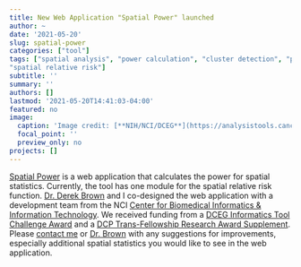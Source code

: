 ```yaml
---
title: New Web Application "Spatial Power" launched
author: ~
date: '2021-05-20'
slug: spatial-power
categories: ["tool"]
tags: ["spatial analysis", "power calculation", "cluster detection", "point pattern", "kernel density estimation", 
"spatial relative risk"]
subtitle: ''
summary: ''
authors: []
lastmod: '2021-05-20T14:41:03-04:00'
featured: no
image:
  caption: 'Image credit: [**NIH/NCI/DCEG**](https://analysistools.cancer.gov/spatial-power)'
  focal_point: ''
  preview_only: no
projects: []
---
```


[Spatial Power](https://analysistools.cancer.gov/spatial-power) is a web application that calculates the power for spatial statistics. Currently, the tool has one module for the spatial relative risk function. [Dr. Derek Brown](https://orcid.org/0000-0001-8393-1713) and I co-designed the web application with a development team from the NCI [Center for Biomedical Informatics & Information Technology](https://datascience.cancer.gov/). We received funding from a [DCEG Informatics Tool Challenge Award](/post/tools) and a [DCP Trans-Fellowship Research Award Supplement](/post/tfra-2021). Please [contact me](/profile) or [Dr. Brown](mailto:derek9@gwmail.gwu.edu) with any suggestions for improvements, especially additional spatial statistics you would like to see in the web application.
